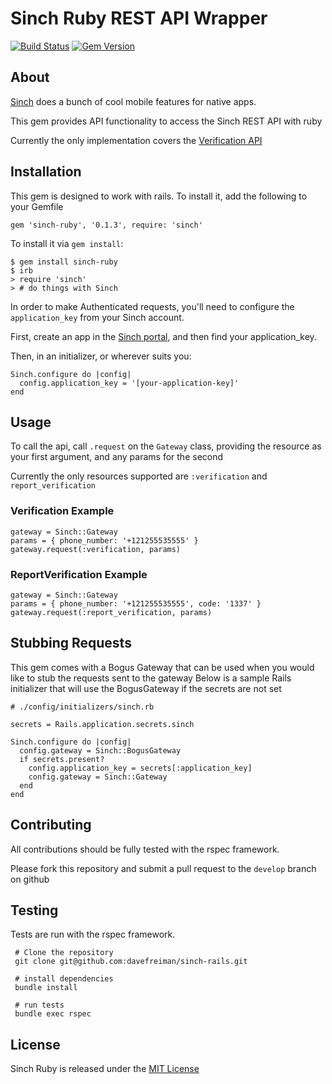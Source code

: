 # Sinch Ruby REST API Wrapper #
[![Build Status](https://travis-ci.org/davefreiman/sinch-ruby.svg?branch=master)](https://travis-ci.org/davefreiman/sinch-rails)
[![Gem Version](https://badge.fury.io/rb/sinch-ruby.svg)](https://badge.fury.io/rb/sinch-ruby)

## About ## 

[Sinch](https://www.sinch.com/) does a bunch of cool mobile features for native apps.

This gem provides API functionality to access the Sinch REST API with ruby

Currently the only implementation covers the [Verification API](https://www.sinch.com/docs/verification/)

## Installation ##

This gem is designed to work with rails. To install it, add the following to your Gemfile

    gem 'sinch-ruby', '0.1.3', require: 'sinch'
    
To install it via `gem install`:

    $ gem install sinch-ruby
    $ irb
    > require 'sinch'
    > # do things with Sinch
    
In order to make Authenticated requests, you'll need to configure the `application_key`
from your Sinch account.

First, create an app in the [Sinch portal](https://portal.sinch.com), and then find your application_key.

Then, in an initializer, or wherever suits you:

    Sinch.configure do |config|
      config.application_key = '[your-application-key]'
    end

## Usage ##

To call the api, call `.request` on the `Gateway` class, providing the resource as your first argument, and any params for the second

Currently the only resources supported are `:verification` and `report_verification`

### Verification Example ###

    gateway = Sinch::Gateway
    params = { phone_number: '+121255535555' }
    gateway.request(:verification, params) 

### ReportVerification Example ###

    gateway = Sinch::Gateway
    params = { phone_number: '+121255535555', code: '1337' }
    gateway.request(:report_verification, params) 

## Stubbing Requests ##

This gem comes with a Bogus Gateway that can be used when you would like to stub the requests sent to the gateway
Below is a sample Rails initializer that will use the BogusGateway if the secrets are not set

    # ./config/initializers/sinch.rb
    
    secrets = Rails.application.secrets.sinch
    
    Sinch.configure do |config|
      config.gateway = Sinch::BogusGateway
      if secrets.present?
        config.application_key = secrets[:application_key]
        config.gateway = Sinch::Gateway
      end
    end

## Contributing ##

All contributions should be fully tested with the rspec framework.

Please fork this repository and submit a pull request to the `develop` branch on github

## Testing ##

Tests are run with the rspec framework.

     # Clone the repository
     git clone git@github.com:davefreiman/sinch-rails.git
     
     # install dependencies
     bundle install
     
     # run tests
     bundle exec rspec

## License ##

Sinch Ruby is released under the [MIT License](https://opensource.org/licenses/MIT)
